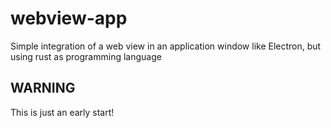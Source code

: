 # webview-app
Simple integration of a web view in an application window like Electron, but using rust as programming language
## WARNING
This is just an early start!
